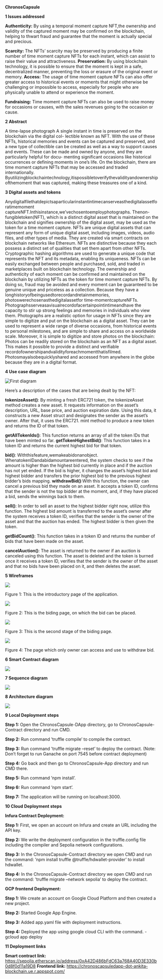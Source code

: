 ﻿
**ChronosCapsule**

**1 Issues addressed**

**Authenticity:** By using a temporal moment capture NFT,the ownership and validity of the captured moment may be confirmed on the blockchain, helping to thwart fraud and guarantee that the moment is actually special and precious.

**Scarcity:** The NFTs’ scarcity may be preserved by producing a finite number of time moment capture NFTs for each instant, which can assist to raise their value and attractiveness. **Preservation:** By using blockchain technology, it is possible to ensure that the moment is kept in a safe, decentralized manner, preventing the loss or erasure of the original event or memory. **Access:** The usage of time moment capture NFTs can also offer greater access to historical events or moments that might otherwise be challenging or impossible to access, especially for people who are physically unable to attend or experience the moment.

**Fundraising:** Time moment capture NFTs can also be used to raise money for occasions or causes, with the sales revenues going to the occasion or cause.

**2 Abstract**

A time-lapse photograph A single instant in time is preserved on the blockchain via the digital col- lectible known as NFT. With the use of these NFTs, historical memories and events can be captured and preserved, and a new type of collectible can be created as well as a way to support causes and events. These can be made and owned by anyone, and they are particularly helpful for docu- menting significant occasions like historical occurrences or defining moments in one’s life. On the blockchain, there are time moment capture NFTs that may be accessed and traded internationally. Byutilizingblockchaintechnology,itispossibletoverifythevalidityandownershipofthemoment that was captured, making these treasures one of a kind.

**3 Digital assets and tokens**

Anydigitalfilethatdepictsaparticularinstantintimecanserveasthedigitalassetforatimemoment captureNFT.Inthisinstance,we’vechosentoemployphotographs. Thenon-fungibletoken(NFT), which is a distinct digital asset that is maintained on the blockchain and signifies ownership of the digital asset, may be used as the token for a time moment capture. NFTs are unique digital assets that can represent any form of unique digital asset, including images, videos, audio files, and other types of media. They are created via smart contracts on blockchain networks like Ethereum. NFTs are distinctive because they each possess a distinct set of qualities that set them apart from other NFTs. Cryptographic hashing algorithms are used to generate a unique code that represents the NFT and its metadata, enabling its uniqueness. NFTs can be easily exchanged between people and purchased, sold, and traded in marketplaces built on blockchain technology. The ownership and authenticity of each moment can be confirmed and maintained on the blockchain by utilizing NFTs as the token for time moment capture NFTs. By doing so, fraud may be avoided and every moment can be guaranteed to be genuine unique and priceless as a collection. Because they have a longhistoryofbeingusedtorecordandretainmemories, photoswerechosenasthedigitalassetfor time-momentcaptureNFTs. Photographsserveasavisualrecordofacertainpointintimeandhave the capacity to stir up strong feelings and memories in individuals who view them. Photographs are a realistic option for usage in NFTs since they are simple to digitize and put on the blockchain as a digital asset. They can be used to represent a wide range of diverse occasions, from historical events to personal milestones, and are simple to share and access on a worldwide scale. Moreover, it is simple to digitize and store photos on the blockchain: Photos can be readily stored on the blockchain as an NFT as a digital asset. This makes it possible to provide a distinct and verifiable recordofownershipandvalidityforeachmomentthatisfilmed. Photosmayalsobequicklyshared and accessed from anywhere in the globe because they are in a digital format.

**4 Use case diagram**

![First diagram](https://github.com/dip3634/ChronosCapsule-DApp/blob/master/Aspose.Words.c97c9e3d-d47b-4a95-8ee6-95355e3f38bd.002.jpeg?raw=true)

Here’s a description of the cases that are being dealt by the NFT:

**tokenizeAsset()**: By minting a fresh ERC721 token, the tokenizeAsset method creates a new asset. It requests information on the asset’s description, URL, base price, and auction expiration date. Using this data, it constructs a new Asset struct and designates the sender as the asset’s owner. After that, it uses the ERC721. mint method to produce a new token and returns the ID of that token.

**getAllTokenIds()**: This function returns an array of all the token IDs that have been minted so far. **getTokenHighestBid()**: This function takes in a token ID and returns the current highest bid for that token.

**bid()**: Withthisfeature,wemakeabidonanobject. WhenatokenIDandabidamountareentered, the system checks to see if the amount is higher than the highest bid currently in place and if the auction has not yet ended. If the bid is higher, it changes the asset’s highest bid and highest bidder and transfers the prior highest bid to the previous highest bidder’s bids mapping. **withdrawBid()**:With this function, the owner can cancel a previous bid they made on an asset. It accepts a token ID, confirms that the sender is not the top bidder at the moment, and, if they have placed a bid, sends the winnings back to them.

**sell()**: In order to sell an asset to the highest bidder right now, utilize this function. The highest bid amount is transferred to the asset’s owner after the system receives a token ID, verifies that the sender is the owner of the asset and that the auction has ended. The highest bidder is then given the token.

**getBidCount()**: This function takes in a token ID and returns the number of bids that have been made on the asset.

**cancelAuction()**: The asset is returned to the owner if an auction is canceled using this function. The asset is deleted and the token is burned once it receives a token ID, verifies that the sender is the owner of the asset and that no bids have been placed on it, and then deletes the asset.

**5 Wireframes**

![](Aspose.Words.c97c9e3d-d47b-4a95-8ee6-95355e3f38bd.003.jpeg)

Figure 1: This is the introductory page of the application.

![](Aspose.Words.c97c9e3d-d47b-4a95-8ee6-95355e3f38bd.004.jpeg)

Figure 2: This is the biding page, on which the bid can be placed.

![](Aspose.Words.c97c9e3d-d47b-4a95-8ee6-95355e3f38bd.005.jpeg)

Figure 3: This is the second stage of the biding page.

![](Aspose.Words.c97c9e3d-d47b-4a95-8ee6-95355e3f38bd.006.jpeg)

Figure 4: The page which only owner can access and use to withdraw bid.

**6 Smart Contract diagram**

![](Aspose.Words.c97c9e3d-d47b-4a95-8ee6-95355e3f38bd.007.jpeg)

**7 Sequence diagram**

![](Aspose.Words.c97c9e3d-d47b-4a95-8ee6-95355e3f38bd.008.jpeg)

**8 Architecture diagram**

![](Aspose.Words.c97c9e3d-d47b-4a95-8ee6-95355e3f38bd.009.jpeg)

**9 Local Deployment steps**

**Step 1:** Open the ChronosCapsule-DApp directory, go to ChronosCapsule-Contract directory and run CMD.

**Step 2:** Run command ’truffle compile’ to compile the contract.

**Step 3:** Run command ’truffle migrate –reset’ to deploy the contract. (Note: Don’t forget to run Ganache on port 7545 before contract deployment)

**Step 4:** Go back and then go to ChronosCapsule-App directory and run CMD there.

**Step 5:** Run command ’npm install’.

**Step 6:** Run command ’npm start’.

**Step 7:** The application will be running on localhost:3000.

**10 Cloud Deployment steps**

**Infura Contract Deployment:**

**Step 1:** First, we open an account on Infura and create an URL including the API key.

**Step 2:** We write the deployment configuration in the truffle.config file including the compiler and Sepolia network configurations.

**Step 3:** In the ChronosCapsule-Contract directory we open CMD and run the command: ’npm install truffle @truffle/hdwallet-provider’ to install hdwallet.

**Step 4:** In the ChronosCapsule-Contract directory we open CMD and run the command: ’truffle migrate –network sepolia’ to deploy the contract.

**GCP frontend Deployment:**

**Step 1:** We create an account on Google Cloud Platform and then created a new project.

**Step 2:** Started Google App Engine.

**Step 3:** Added app.yaml file with deployment instructions.

**Step 4:** Deployed the app using google cloud CLI with the command. - gcloud app deploy

**11 Deployment links**

**Smart contract link:** https://sepolia.etherscan.io/address/0xA42D486bFdC63a768A40D3E330b0d8f0d11a19D8 **Frontend link:** https://chronoscapsuledapp-dot-ankita-blockchain.ue.r.appspot.com/

